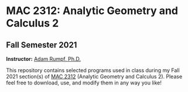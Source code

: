 # MAC 2312: Analytic Geometry and Calculus 2
## Fall Semester 2021

**Instructor:** [Adam Rumpf, Ph.D.](https://adam-rumpf.github.io/)

This repository contains selected programs used in class during my Fall 2021 section(s) of [MAC 2312](https://floridapolytechnic.instructure.com/) (Analytic Geometry and Calculus 2). Please feel free to download, use, and modify them in any way you like!
